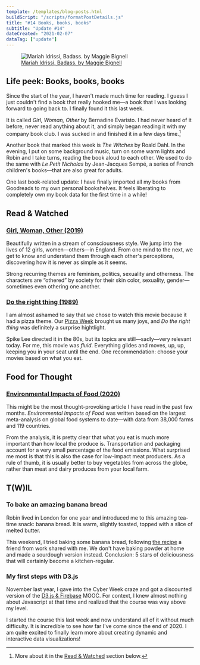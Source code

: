```yaml
---
template: /templates/blog-posts.html
buildScript: "/scripts/formatPostDetails.js"
title: "#14 Books, books, books"
subtitle: "Update #14"
dateCreated: "2021-02-07"
dataTag: ["update"]
---
```


<figure>
 <img src="https://cdn.dribbble.com/users/39645/screenshots/2786339/dribbble2.png" alt="Mariah Idrissi, Badass. by Maggie Bignell" />
 <figcaption>
    <a href="https://dribbble.com/shots/2786339-Mariah-Idrissi-Badass">Mariah Idrissi, Badass. by Maggie Bignell</a>
 </figcaption>
</figure>

## Life peek: Books, books, books

Since the start of the year, I haven't made much time for reading. I guess I just couldn't find a book that really hooked me—a book that I was looking forward to going back to. I finally found it this last week.

It is called <cite>Girl, Woman, Other</cite> by Bernadine Evaristo. I had never heard of it before, never read anything about it, and simply began reading it with my company book club. I was sucked in and finished it in a few days time.[^1]

Another book that marked this week is <cite>The Witches</cite> by Roald Dahl. In the evening, I put on some background music, turn on some warm lights and Robin and I take turns, reading the book aloud to each other. We used to do the same with <cite>Le Petit Nicholas</cite> by Jean-Jacques Sempé, a series of French children's books—that are also great for adults.

One last book-related update: I have finally imported all my books from Goodreads to my own personal bookshelves. It feels liberating to completely own my book data for the first time in a while!

<h2 id="read-and-watched">Read & Watched</h2>

### [Girl, Woman, Other (2019)](https://en.wikipedia.org/wiki/Girl,_Woman,_Other)

Beautifully written in a stream of consciousness style. We jump into the lives of 12 girls, women—others—in England. From one mind to the next, we get to know and understand them through each other's perceptions, discovering how it is never as simple as it seems.

Strong recurring themes are feminism, politics, sexuality and otherness. The characters are “othered” by society for their skin color, sexuality, gender—sometimes even othering one another.

### [Do the right thing (1989)](https://en.wikipedia.org/wiki/Do_the_Right_Thing)

I am almost ashamed to say that we chose to watch this movie because it had a pizza theme. Our [Pizza Week](/posts/13-holiday-at-home) brought us many joys, and <cite>Do the right thing</cite> was definitely a surprise hightlight.

Spike Lee directed it in the 80s, but its topics are still—sadly—very relevant today. For me, this movie was _fluid_. Everything glides and moves, up, up, keeping you in your seat until the end. One recommendation: choose your movies based on what you eat.

## Food for Thought

### [Environmental Impacts of Food (2020)](https://ourworldindata.org/environmental-impacts-of-food)

This might be the most thought-provoking article I have read in the past few months. <cite>Environmental Impacts of Food</cite> was written based on the largest meta-analysis on global food systems to date—with data from 38,000 farms and 119 countries.

From the analysis, it is pretty clear that what you eat is much more important than how local the produce is. Transportation and packaging account for a very small percentage of the food emissions. What surprised me most is that this is also the case for low-impact meat producers. As a rule of thumb, it is usually better to buy vegetables from across the globe, rather than meat and dairy produces from your local farm.

## T(W)IL

### To bake an amazing banana bread

Robin lived in London for one year and introduced me to this amazing tea-time snack: banana bread. It is warm, slightly toasted, topped with a slice of melted butter.

This weekend, I tried baking some banana bread, following [the recipe](/recipes/banana-bread) a friend from work shared with me. We don't have baking powder at home and made a sourdough version instead. Conclusion: 5 stars of deliciousness that will certainly become a kitchen-regular.

### My first steps with D3.js

November last year, I gave into the Cyber Week craze and got a discounted version of the [D3.js & Firebase](https://www.udemy.com/course/build-data-uis-with-d3-firebase/) MOOC. For context, I knew almost nothing about Javascript at that time and realized that the course was way above my level.

I started the course this last week and now understand all of it without much difficulty. It is incredible to see how far I've come since the end of 2020. I am quite excited to finally learn more about creating dynamic and interactive data visualizations!

[^1]: More about it in the [Read & Watched](#read-and-watched) section below.
